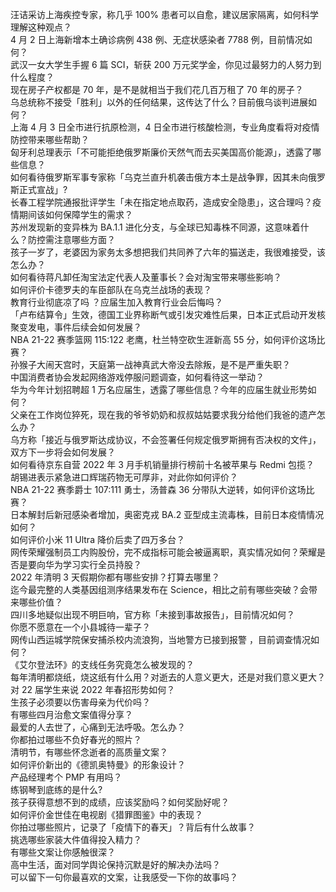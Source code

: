 汪诘采访上海疾控专家，称几乎 100% 患者可以自愈，建议居家隔离，如何科学理解这种观点？  
4 月 2 日上海新增本土确诊病例 438 例、无症状感染者 7788 例，目前情况如何？  
武汉一女大学生手握 6 篇 SCI，斩获 200 万元奖学金，你见过最努力的人努力到什么程度？  
现在房子产权都是 70 年，是不是就相当于我们花几百万租了 70 年的房子？  
乌总统称不接受「胜利」以外的任何结果，这传达了什么？目前俄乌谈判进展如何？  
上海 4 月 3 日全市进行抗原检测，4 日全市进行核酸检测，专业角度看将对疫情防控带来哪些帮助？  
匈牙利总理表示「不可能拒绝俄罗斯廉价天然气而去买美国高价能源」，透露了哪些信息？  
如何看待俄罗斯军事专家称「乌克兰直升机袭击俄方本土是战争罪，因其未向俄罗斯正式宣战」?  
长春工程学院通报批评学生「未在指定地点取药，造成安全隐患」，这合理吗？疫情期间该如何保障学生的需求？  
苏州发现新的变异株为 BA.1.1 进化分支，与全球已知毒株不同源，这意味着什么？防控需注意哪些方面？  
孩子一岁了，老婆因为家务太多想把我们共同养了六年的猫送走，我很难接受，该怎么办？  
如何看待蒋凡卸任淘宝法定代表人及董事长？会对淘宝带来哪些影响？  
如何评价卡德罗夫的车臣部队在乌克兰战场的表现？  
教育行业彻底凉了吗 ？应届生加入教育行业会后悔吗？  
「卢布结算令」生效，德国工业界称断气或引发灾难性后果，日本正式启动开发核聚变发电，事件后续会如何发展？  
NBA 21-22 赛季篮网 115:122 老鹰，杜兰特空砍生涯新高 55 分，如何评价这场比赛？  
孙猴子大闹天宫时，天庭第一战神真武大帝没去除叛，是不是严重失职？  
中国消费者协会发起网络游戏停服问题调查，如何看待这一举动？  
华为今年计划招聘超 1 万名应届生，透露了哪些信息？今年的应届生就业形势如何？  
父亲在工作岗位猝死，现在我的爷爷奶奶和叔叔姑姑要求我分给他们我爸的遗产怎么办？  
乌方称「接近与俄罗斯达成协议，不会签署任何规定俄罗斯拥有否决权的文件」，双方下一步将会如何发展？  
如何看待京东自营 2022 年 3 月手机销量排行榜前十名被苹果与 Redmi 包揽？  
胡锡进表示紧急进口辉瑞药物无可厚非，对此你如何评价？  
NBA 21-22 赛季爵士 107:111 勇士，汤普森 36 分带队大逆转，如何评价这场比赛？  
日本解封后新冠感染者增加，奥密克戎 BA.2 亚型成主流毒株，目前日本疫情情况如何？  
如何评价小米 11 Ultra 降价后卖了四万多台？  
网传荣耀强制员工内购股份，完不成指标可能会被逼离职，真实情况如何？荣耀是否是要向华为学习实行全员持股？  
2022 年清明 3 天假期你都有哪些安排？打算去哪里？  
迄今最完整的人类基因组测序结果发布在 Science，相比之前有哪些突破？会带来哪些价值？  
四川多地疑似出现不明巨响，官方称「未接到事故报告」，目前情况如何？  
你愿不愿意在一个小县城待一辈子？  
网传山西运城学院保安捕杀校内流浪狗，当地警方已接到报警 ，目前调查情况如何？  
《艾尔登法环》的支线任务究竟怎么被发现的？  
每年清明都烧纸，烧这纸有什么用？对逝去的人意义更大，还是对我们意义更大？  
对 22 届学生来说 2022 年春招形势如何？  
生孩子必须要以伤害母亲为代价吗？  
有哪些四月治愈文案值得分享？  
最爱的人去世了，心痛到无法呼吸。怎么办？  
你都拍过哪些不负好春光的照片？  
清明节，有哪些怀念逝者的高质量文案？  
如何评价新出的《德凯奥特曼》的形象设计？  
产品经理考个 PMP 有用吗？  
练钢琴到底练的是什么?  
孩子获得意想不到的成绩，应该奖励吗？如何奖励好呢？  
如何评价金世佳在电视剧《猎罪图鉴》中的表现？  
你拍过哪些照片，记录了「疫情下的春天」？背后有什么故事？  
挑选哪些家装大件值得投入精力？  
有哪些文案让你感触很深？  
高中生活，面对同学舆论保持沉默是好的解决办法吗？  
可以留下一句你最喜欢的文案，让我感受一下你的故事吗？  

